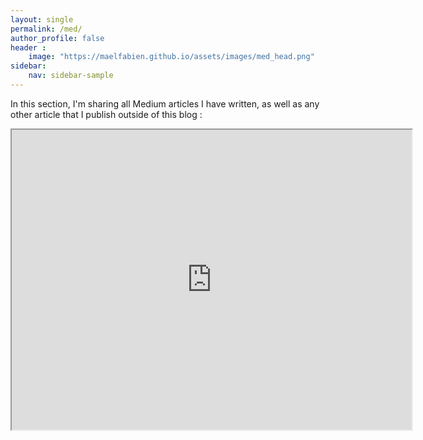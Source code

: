 ```yaml
---
layout: single
permalink: /med/
author_profile: false
header :
    image: "https://maelfabien.github.io/assets/images/med_head.png"
sidebar:
    nav: sidebar-sample
---
```


In this section, I'm sharing all Medium articles I have written, as well as any other article that I publish outside of this blog :  

<div id="medium-widget"></div>
<script src="https://medium-widget.pixelpoint.io/widget.js"></script>
<script>MediumWidget.Init({renderTo: '#medium-widget', params: {"resource":"https://medium.com/@mael.fabien","postsPerLine":1,"limit":10,"picture":"big","fields":["description","author","claps","publishAt"],"ratio":"landscape"}})</script>


<iframe src="https://www.google.com/maps/d/u/0/embed?mid=1VWuZwynxjcC3zpH3tX6cceM2D3367RfL" width="640" height="480"></iframe>
